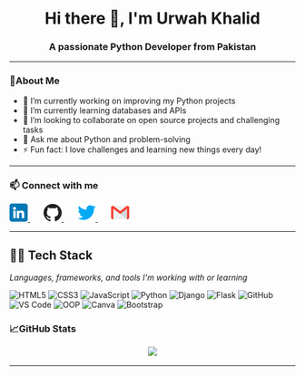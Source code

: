 <h1 align="center">Hi there 👋, I'm Urwah Khalid</h1>
<h3 align="center">A passionate Python Developer from Pakistan</h3>

---

### 🌟About Me

- 🔭 I’m currently working on improving my Python projects  
- 🌱 I’m currently learning databases and APIs  
- 👯 I’m looking to collaborate on open source projects and challenging tasks  
- 💬 Ask me about Python and problem-solving  
- ⚡ Fun fact: I love challenges and learning new things every day!

---

### 📫 Connect with me


<a href="https://www.linkedin.com/in/urwah-khalid-988b7b268/" target="_blank" rel="noopener noreferrer" style="margin-right:12px;">
  <img src="images/linkedin.png" alt="LinkedIn" width="32" height="32" />
</a>&nbsp;&nbsp;

<a href="https://github.com/urwahkhalid00" target="_blank" rel="noopener noreferrer" style="margin-right:12px;">
  <img src="images/github.png" alt="GitHub" width="32" height="32" />
</a>&nbsp;&nbsp;

<a href="https://twitter.com/urwahkhalid00" target="_blank" rel="noopener noreferrer" style="margin-right:12px;">
  <img src="images/twitter.png" alt="Twitter" width="32" height="32" />
</a>&nbsp;&nbsp;

<a href="mailto:urwahkhalid00@gmail.com" target="_blank" rel="noopener noreferrer">
  <img src="images/gmail.png" alt="Email" width="32" height="32" />
</a>


---

## 👨‍💻 Tech Stack

<p><em>Languages, frameworks, and tools I'm working with or learning</em></p>

<p>
  <img src="https://img.shields.io/badge/-HTML5-E34F26?style=flat-square&logo=html5&logoColor=white" alt="HTML5" height="24" />
  <img src="https://img.shields.io/badge/-CSS3-1572B6?style=flat-square&logo=css3" alt="CSS3" height="24" />
  <img src="https://img.shields.io/badge/-JavaScript-F7DF1E?style=flat-square&logo=javascript&logoColor=black" alt="JavaScript" height="24" />
  <img src="https://img.shields.io/badge/-Python-3776AB?style=flat-square&logo=python" alt="Python" height="24" />
  <img src="https://img.shields.io/badge/-Django-092E20?style=flat-square&logo=django" alt="Django" height="24" />
  <img src="https://img.shields.io/badge/-Flask-000000?style=flat-square&logo=flask" alt="Flask" height="24" />
  <img src="https://img.shields.io/badge/-GitHub-181717?style=flat-square&logo=github" alt="GitHub" height="24" />
  <img src="https://img.shields.io/badge/-VS%20Code-007ACC?style=flat-square&logo=visual-studio-code" alt="VS Code" height="24" />
  <img src="https://img.shields.io/badge/-OOP-007ACC?style=flat-square" alt="OOP" height="24" />
  <img src="https://img.shields.io/badge/-Canva-00C4CC?style=flat-square&logo=canva&logoColor=white" alt="Canva" height="24" />
  <img src="https://img.shields.io/badge/-Bootstrap-563D7C?style=flat-square&logo=bootstrap" alt="Bootstrap" height="24" />
</p>

### 📈GitHub Stats

<p align="center">
  <img src="https://github-readme-stats.vercel.app/api?username=urwahkhalid00&show_icons=true&theme=tokyonight" />
</p>

---

